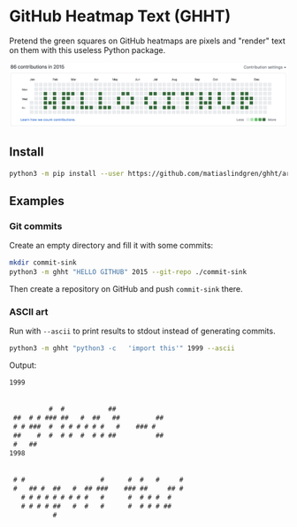 # GitHub Heatmap Text (GHHT)

Pretend the green squares on GitHub heatmaps are pixels and "render" text on them with this useless Python package.

![alt](./img/screenshot.png "GitHub contribution heatmap with a commit pattern that spells out 'HELLO GITHUB' in capital letters")

## Install

```bash
python3 -m pip install --user https://github.com/matiaslindgren/ghht/archive/v0.3.1.zip
```

## Examples

### Git commits

Create an empty directory and fill it with some commits:
```bash
mkdir commit-sink
python3 -m ghht "HELLO GITHUB" 2015 --git-repo ./commit-sink
```
Then create a repository on GitHub and push `commit-sink` there.

### ASCII art

Run with `--ascii` to print results to stdout instead of generating commits.
```bash
python3 -m ghht "python3 -c   'import this'" 1999 --ascii
```
Output:
```
1999


          #  #           ##
 ##  # # ### ##   #  ##   ##         ##
 # # ###  #  # # # # # #   #    ### #
 ##    #  #  # #  #  # # ##          ##
 #   ##
1998


 # #                   #      #  #   #     #
 #   ## #  ##   #  ## ###    ### ##     ## #
   # # # # # # # # #   #      #  # # #  #
   # # # # ##   #  #   #      #  # # # ##
           #
```
